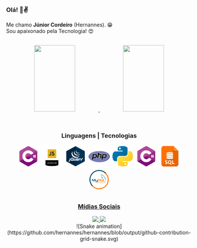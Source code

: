 ### Olá! 👋✌ <br>
Me chamo <b>Júnior Cordeiro</b> (Hernannes). 😁  <br>
Sou apaixonado pela Tecnologia! 😍

##
<div align="center">
  <a href="https://github.com/hernannes">
  <img height="180em" width="47%" src="https://github-readme-stats.vercel.app/api?username=hernannes&show_icons=true&theme=dracula&include_all_commits=true&count_private=true"/>
  <img height="180em" width="47%" src="https://github-readme-stats.vercel.app/api/top-langs/?username=hernannes&layout=compact&langs_count=7&theme=dracula"/>
</div>

##
<div align="center" style='display:inline-block;'>
  <h3> Linguagens | Tecnologias</h3>
  <img width="60px" src="https://raw.githubusercontent.com/hernannes/hernannes.github.io/main/icones/icon_csharp.png"/>
  <img width="60px" src="https://raw.githubusercontent.com/hernannes/hernannes.github.io/main/icones/icon_javascript.png"/>
  <img width="60px" src="https://raw.githubusercontent.com/hernannes/hernannes.github.io/main/icones/icon_jquery.png"/>
  <img width="60px" src="https://raw.githubusercontent.com/hernannes/hernannes.github.io/main/icones/icon_php.png"/>
  <img width="60px" src="https://raw.githubusercontent.com/hernannes/hernannes.github.io/main/icones/icon_python.png"/>
  <img width="60px" src="https://raw.githubusercontent.com/hernannes/hernannes.github.io/main/icones/icon_csharp.png"/>
  <img width="60px" src="https://raw.githubusercontent.com/hernannes/hernannes.github.io/main/icones/icon_sql.png"/>
  <img width="60px" src="https://raw.githubusercontent.com/hernannes/hernannes.github.io/main/icones/icon_mysql.png"/>
</div>

##
<div align="center">
  <h3> Mídias Sociais </h3>
  <a href='https://instagram.com/junior.cordeiro98'>
    <img src="https://img.shields.io/badge/Instagram-E4405F?style=for-the-badge&logo=instagram&logoColor=white">
  </a> 
  <a href='https://www.youtube.com/hernannes'>
    <img src="https://img.shields.io/badge/YouTube-FF0000?style=for-the-badge&logo=youtube&logoColor=white">
  </a> 
</div>

<div align="center">
![Snake animation](https://github.com/hernannes/hernannes/blob/output/github-contribution-grid-snake.svg)
</div>
